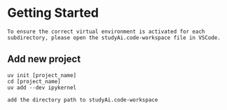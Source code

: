 # Getting Started

```
To ensure the correct virtual environment is activated for each subdirectory, please open the studyAi.code-workspace file in VSCode.
```

## Add new project

```
uv init [project_name]
cd [project_name]
uv add --dev ipykernel

add the directory path to studyAi.code-workspace
```
